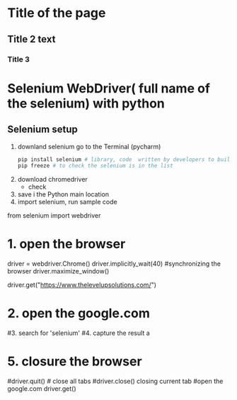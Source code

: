 # Title of the page
## Title 2 text
### Title 3


# Selenium WebDriver( full name of the selenium) with python 

## Selenium setup
1. downland selenium
go to the Terminal (pycharm)
    ``` python
    pip install selenium # library, code  written by developers to build, open source
   pip freeze # to check the selenium is in the list 
    ```
2. download chromedriver
   - check 
3. save i the Python main location
4. import selenium, run sample code

from selenium import webdriver






# 1. open the browser

driver = webdriver.Chrome()
driver.implicitly_wait(40)    #synchronizing the browser
driver.maximize_window()

driver.get("https://www.thelevelupsolutions.com/")

# 2. open the google.com
#3. search for 'selenium'
#4.  capture the result a
# 5. closure the browser


#driver.quit() # close all tabs
#driver.close() closing current tab
#open the google.com
driver.get()
